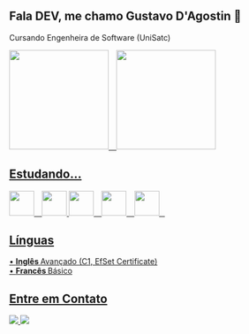 ## Fala DEV, me chamo Gustavo D'Agostin 👋

Cursando Engenheira de Software (UniSatc) <br />

<div>
  <a href="https://github.com/GustavoDAgostinZanelato">
  <img 
    height="180em" 
    src="https://github-readme-stats.vercel.app/api/top-langs/?username=GustavoDAgostinZanelato&layout=compact&theme=dracula&show_icons=true" 
  />⠀
  <img 
    loading="lazy" height="180em" 
    src="https://github-readme-stats.vercel.app/api?username=GustavoDAgostinZanelato&show_icons=true&theme=dracula&include_all_commits=true&count_private=true"
  />
</div>

## Estudando...

<img src= "https://cdn.jsdelivr.net/gh/devicons/devicon@latest/icons/typescript/typescript-original.svg" width="45" height="45"/>⠀
<img src= "https://cdn.jsdelivr.net/gh/devicons/devicon@latest/icons/react/react-original.svg" width="45" height="45"/>
<img src="https://cdn.jsdelivr.net/gh/devicons/devicon/icons/python/python-original.svg" width="45" height="45"/>⠀
<img src="https://cdn.jsdelivr.net/gh/devicons/devicon@latest/icons/firebase/firebase-original.svg" width="45" height="45"/>⠀
<img src="https://cdn.jsdelivr.net/gh/devicons/devicon@latest/icons/mysql/mysql-original.svg" width="45" height="45"/>⠀

## Línguas

• <b> Inglês </b> Avançado (C1, EfSet Certificate) <br/>
• <b> Francês </b> Básico

## Entre em Contato
<a 
  href = "mailto:gustavodagostin@hotmail.com"><img loading="lazy" src="https://img.shields.io/badge/Email-3f4241?style=for-the-badge&logo=gmail&logoColor=white"      target="_blank" />
</a>
<a 
  href="https://www.linkedin.com/in/gustavo-dagostin-zanelato-79854131a/" target="_blank"><img loading="lazy" 
  src="https://img.shields.io/badge/-LinkedIn-%230077B5?style=for-the-badge&logo=linkedin&logoColor=white" 
  target="_blank">
</a> 
